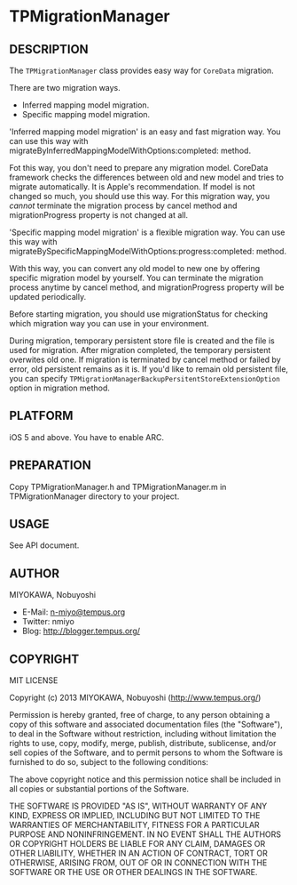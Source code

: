 TPMigrationManager
====================

DESCRIPTION
--------------------

The `TPMigrationManager` class provides easy way for
`CoreData` migration.

There are two migration ways.

- Inferred mapping model migration.
- Specific mapping model migration.

'Inferred mapping model migration' is an easy and fast
migration way.  You can use this way with
migrateByInferredMappingModelWithOptions:completed: method.

Fot this way, you don't need to prepare any migration
model.  CoreData framework checks the differences between
old and new model and tries to migrate automatically.  It
is Apple's recommendation.  If model is not changed so
much, you should use this way.  For this migration way, you
_cannot_ terminate the migration process by cancel method
and migrationProgress property is not changed at all.

'Specific mapping model migration' is a flexible migration
way.  You can use this way with
migrateBySpecificMappingModelWithOptions:progress:completed:
method.

With this way, you can convert any old model to new one by
offering specific migration model by yourself.  You can
terminate the migration process anytime by cancel method,
and migrationProgress property will be updated
periodically.

Before starting migration, you should use migrationStatus
for checking which migration way you can use in your
environment.

During migration, temporary persistent store file is
created and the file is used for migration.  After
migration completed, the temporary persistent overwites old
one.  If migration is terminated by cancel method or failed
by error, old persistent remains as it is.  If you'd like
to remain old persistent file, you can specify
`TPMigrationManagerBackupPersitentStoreExtensionOption`
option in migration method.


PLATFORM
--------------------

iOS 5 and above.  You have to enable ARC.


PREPARATION
--------------------

Copy TPMigrationManager.h and TPMigrationManager.m in
TPMigrationManager directory to your project.


USAGE
--------------------

See API document.


AUTHOR
--------------------

MIYOKAWA, Nobuyoshi

* E-Mail: n-miyo@tempus.org
* Twitter: nmiyo
* Blog: http://blogger.tempus.org/


COPYRIGHT
--------------------

MIT LICENSE

Copyright (c) 2013 MIYOKAWA, Nobuyoshi (http://www.tempus.org/)

Permission is hereby granted, free of charge, to any person obtaining a
copy of this software and associated documentation files (the "Software"),
to deal in the Software without restriction, including without limitation
the rights to use, copy, modify, merge, publish, distribute, sublicense,
and/or sell copies of the Software, and to permit persons to whom the
Software is furnished to do so, subject to the following conditions:

The above copyright notice and this permission notice shall be included in
all copies or substantial portions of the Software.

THE SOFTWARE IS PROVIDED "AS IS", WITHOUT WARRANTY OF ANY KIND, EXPRESS OR
IMPLIED, INCLUDING BUT NOT LIMITED TO THE WARRANTIES OF MERCHANTABILITY,
FITNESS FOR A PARTICULAR PURPOSE AND NONINFRINGEMENT. IN NO EVENT SHALL THE
AUTHORS OR COPYRIGHT HOLDERS BE LIABLE FOR ANY CLAIM, DAMAGES OR OTHER
LIABILITY, WHETHER IN AN ACTION OF CONTRACT, TORT OR OTHERWISE, ARISING
FROM, OUT OF OR IN CONNECTION WITH THE SOFTWARE OR THE USE OR OTHER
DEALINGS IN THE SOFTWARE.
